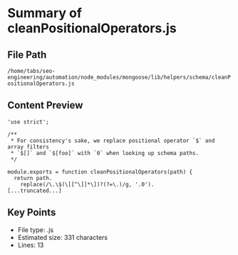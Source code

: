 # Summary of cleanPositionalOperators.js
  
## File Path
`/home/tabs/seo-engineering/automation/node_modules/mongoose/lib/helpers/schema/cleanPositionalOperators.js`

## Content Preview
```
'use strict';

/**
 * For consistency's sake, we replace positional operator `$` and array filters
 * `$[]` and `$[foo]` with `0` when looking up schema paths.
 */

module.exports = function cleanPositionalOperators(path) {
  return path.
    replace(/\.\$(\[[^\]]*\])?(?=\.)/g, '.0').
[...truncated...]
```

## Key Points
- File type: .js
- Estimated size: 331 characters
- Lines: 13
